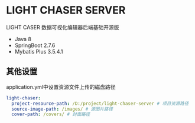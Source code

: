 # LIGHT CHASER SERVER

LIGHT CASER 数据可视化编辑器后端基础开源版

- Java 8
- SpringBoot 2.7.6
- Mybatis Plus 3.5.4.1

## 其他设置

application.yml中设置资源文件上传的磁盘路径

```yaml
light-chaser:
  project-resource-path: /D:/project/light-chaser-server # 项目资源路径
  source-image-path: /images/ # 源图片路径
  cover-path: /covers/ # 封面路径
```
